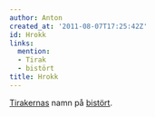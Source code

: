 ```yaml
---
author: Anton
created_at: '2011-08-07T17:25:42Z'
id: Hrokk
links:
  mention:
  - Tirak
  - bistört
title: Hrokk
---
```


[Tirakernas] namn på [bistört].

  [Tirakernas]: Tirak
  [bistört]: bistört
